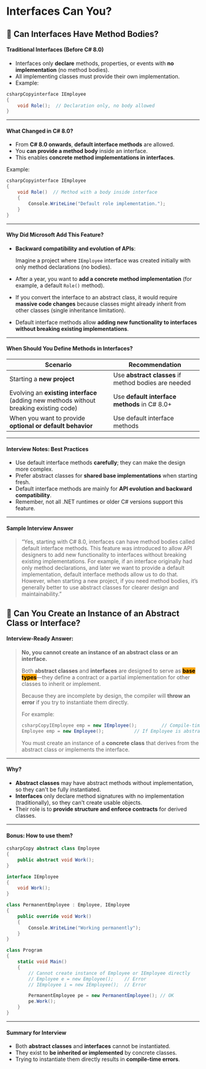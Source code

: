 # Interfaces Can You?

## 🔹 Can Interfaces Have Method Bodies?

#### Traditional Interfaces (Before C# 8.0)

* Interfaces only **declare** methods, properties, or events with **no implementation** (no method bodies).
* All implementing classes must provide their own implementation.
* Example:

```csharp
csharpCopyinterface IEmployee
{
    void Role();  // Declaration only, no body allowed
}
```

***

#### What Changed in C# 8.0?

* From **C# 8.0 onwards**, **default interface methods** are allowed.
* You **can provide a method body** inside an interface.
* This enables **concrete method implementations in interfaces**.

Example:

```csharp
csharpCopyinterface IEmployee
{
    void Role()  // Method with a body inside interface
    {
        Console.WriteLine("Default role implementation.");
    }
}
```

***

#### Why Did Microsoft Add This Feature?

*   **Backward compatibility and evolution of APIs**:

    Imagine a project where `IEmployee` interface was created initially with only method declarations (no bodies).
* After a year, you want to **add a concrete method implementation** (for example, a default `Role()` method).
* If you convert the interface to an abstract class, it would require **massive code changes** because classes might already inherit from other classes (single inheritance limitation).
* Default interface methods allow **adding new functionality to interfaces without breaking existing implementations**.

***

#### When Should You Define Methods in Interfaces?

| Scenario                                                                               | Recommendation                                       |
| -------------------------------------------------------------------------------------- | ---------------------------------------------------- |
| Starting a **new project**                                                             | Use **abstract classes** if method bodies are needed |
| Evolving an **existing interface** (adding new methods without breaking existing code) | Use **default interface methods** in C# 8.0+         |
| When you want to provide **optional or default behavior**                              | Use default interface methods                        |

***

#### Interview Notes: Best Practices

* Use default interface methods **carefully**; they can make the design more complex.
* Prefer abstract classes for **shared base implementations** when starting fresh.
* Default interface methods are mainly for **API evolution and backward compatibility**.
* Remember, not all .NET runtimes or older C# versions support this feature.

***

#### Sample Interview Answer

> “Yes, starting with C# 8.0, interfaces can have method bodies called default interface methods. This feature was introduced to allow API designers to add new functionality to interfaces without breaking existing implementations. For example, if an interface originally had only method declarations, and later we want to provide a default implementation, default interface methods allow us to do that. However, when starting a new project, if you need method bodies, it’s generally better to use abstract classes for clearer design and maintainability.”

## 🔹 Can You Create an Instance of an Abstract Class or Interface?

#### Interview-Ready Answer:

> **No, you cannot create an instance of an abstract class or an interface.**
>
> Both **abstract classes** and **interfaces** are designed to serve as <mark style="background-color:orange;">**base types**</mark>—they define a contract or a partial implementation for other classes to inherit or implement.
>
> Because they are incomplete by design, the compiler will **throw an error** if you try to instantiate them directly.
>
> For example:
>
> ```csharp
> csharpCopyIEmployee emp = new IEmployee();         // Compile-time error
> Employee emp = new Employee();           // If Employee is abstract, compile-time error
> ```
>
> You must create an instance of a **concrete class** that derives from the abstract class or implements the interface.

***

#### Why?

* **Abstract classes** may have abstract methods without implementation, so they can't be fully instantiated.
* **Interfaces** only declare method signatures with no implementation (traditionally), so they can't create usable objects.
* Their role is to **provide structure and enforce contracts** for derived classes.

***

#### Bonus: How to use them?

```csharp
csharpCopy abstract class Employee
{
    public abstract void Work();
}

interface IEmployee
{
    void Work();
}

class PermanentEmployee : Employee, IEmployee
{
    public override void Work()
    {
        Console.WriteLine("Working permanently");
    }
}

class Program
{
    static void Main()
    {
        // Cannot create instance of Employee or IEmployee directly
        // Employee e = new Employee();    // Error
        // IEmployee i = new IEmployee();  // Error

        PermanentEmployee pe = new PermanentEmployee(); // OK
        pe.Work();
    }
}
```

***

#### Summary for Interview

* Both **abstract classes** and **interfaces** cannot be instantiated.
* They exist to **be inherited or implemented** by concrete classes.
* Trying to instantiate them directly results in **compile-time errors**.
